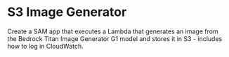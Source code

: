 # S3 Image Generator
Create a SAM app that executes a Lambda that generates an image from the Bedrock Titan Image Generator G1 model and stores it in S3 - includes how to log in CloudWatch.

